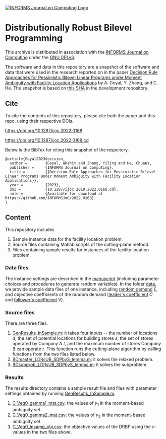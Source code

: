 [![INFORMS Journal on Computing Logo](https://INFORMSJoC.github.io/logos/INFORMS_Journal_on_Computing_Header.jpg)](https://pubsonline.informs.org/journal/ijoc)

# Distributionally Robust Bilevel Programming

This archive is distributed in association with the [INFORMS Journal on
Computing](https://pubsonline.informs.org/journal/ijoc) under the [GNU GPLv3](LICENSE).

The software and data in this repository are a snapshot of the software and data
that were used in the research reported on in the paper 
[Decision Rule Approaches for Pessimistic Bilevel Linear Programs under Moment Ambiguity with Facility Location Applications](https://doi.org/10.1287/ijoc.2022.0168) by A. Goyal, Y. Zhang, and C. He. 
The snapshot is based on 
[this SHA](https://github.com/tkralphs/JoCTemplate/commit/f7f30c63adbcb0811e5a133e1def696b74f3ba15) 
in the development repository. 

## Cite

To cite the contents of this repository, please cite both the paper and this repo, using their respective DOIs.

https://doi.org/10.1287/ijoc.2022.0168

https://doi.org/10.1287/ijoc.2022.0168.cd

Below is the BibTex for citing this snapshot of the respoitory.

```
@article{Goyal2023decision,
  author =        {Goyal, Akshit and Zhang, Yiling and He, Chuan},
  publisher =     {INFORMS Journal on Computing},
  title =         {{Decision Rule Approaches for Pessimistic Bilevel Linear Programs under Moment Ambiguity with Facility Location Applications}},
  year =          {2023},
  doi =           {10.1287/ijoc.2019.2022.0168.cd},
  note =          {Available for download at https://github.com/INFORMSJoC/2022.0168},
}  
```

## Content

This repository includes

1. Sample instance data for the facility location problem.
2. Source files containing Matlab scripts of the cutting-plane method.
3. Files containing sample results for instances of the facility location problem.

<!--1. Files describing the data formats and results.-->

### Data files

The instance settings are described in the [manuscript](https://doi.org/10.1287/ijoc.2022.0168) (including parameter choices and procedures to generate random variables). In the folder [data](data), we provide sample data files of one instance, including [random demand](data/ksi_in-sample.csv) $\xi$, and objective coefficients of the random demand ([leader's coefficient](data/C.csv) $C$ and [follower's coefficient](data/V.csv) $V$).

### Source files
There are three files.

1. [GenResults_InSample.m](src/GenResults_InSample.m): it takes four inputs -- the number of locations $d$, the set of potential locations for building stores $s$, the set of stores operated by Company A $t$, and the maximum number of stores Company B can operate $r$. This function runs the cutting-plane algorithm by calling functions from the two files listed below.
2. [BDmaster_LDRsUB_SDPbyS_lemma.m](src/BDmaster_LDRsUB_SDPbyS_lemma.m): it solves the relaxed problem.
3. [BDsubprob_LDRsUB_SDPbyS_lemma.m](src/BDsubprob_LDRsUB_SDPbyS_lemma.m): it solves the subproblem.

### Results

The results directory contains a sample result file and files with parameter settings obtained by running [GenResults_InSample.m](src/GenResults_InSample.m). 
1. [C_Veq0_gamma1_mat.csv](results/C_Veq0_gamma1_mat.csv): the values of $\gamma_1$ in the moment-based ambiguity set.
2. [C_Veq0_gamma2_mat.csv](results/C_Veq0_gamma2_mat.csv): the values of $\gamma_2$ in the moment-based ambiguity set.
3. [C_Veq0_insamp_obj.csv](results/C_Veq0_insamp_obj.csv): the objective values of the DRBP using the $\gamma$-values in the two files above.



